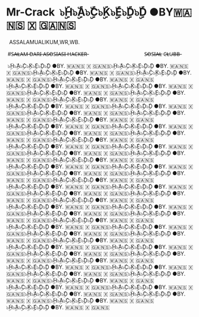 # Mr-Crack  ๖ۣۜH๖ۣۜA๖ۣۜC๖ۣۜK๖ۣۜE๖ۣۜD๖ۣۜD ●BY🇼‌🇦‌🇳‌🇸‌ 🇽‌ 🇬‌🇦‌🇳‌🇸‌
 
ASSALAMUALIKUM,WR,WB.

 #S̶̶A̶̶L̶̶A̶̶M̶̶ D̶̶A̶̶R̶̶I̶̶ A̶̶S̶̶O̶̶S̶̶I̶̶A̶̶S̶̶I̶̶ H̶̶A̶̶C̶̶K̶̶E̶̶R̶̶
                      
                S̶̶O̶̶S̶̶I̶̶A̶̶L̶̶ C̶̶L̶̶U̶̶B̶̶B̶̶

 ๖ۣۜH๖ۣۜA๖ۣۜC๖ۣۜK๖ۣۜE๖ۣۜD๖ۣۜD ●BY. 🇼‌🇦‌🇳‌🇸‌ 🇽‌ 🇬‌🇦‌🇳‌🇸‌๖ۣۜH๖ۣۜA๖ۣۜC๖ۣۜK๖ۣۜE๖ۣۜD๖ۣۜD ●BY. 🇼‌🇦‌🇳‌🇸‌ 🇽‌ 🇬‌🇦‌🇳‌🇸‌๖ۣۜH๖ۣۜA๖ۣۜC๖ۣۜK๖ۣۜE๖ۣۜD๖ۣۜD ●BY. 🇼‌🇦‌🇳‌🇸‌ 🇽‌ 🇬‌🇦‌🇳‌🇸‌๖ۣۜH๖ۣۜA๖ۣۜC๖ۣۜK๖ۣۜE๖ۣۜD๖ۣۜD ●BY. 🇼‌🇦‌🇳‌🇸‌ 🇽‌ 🇬‌🇦‌🇳‌🇸‌๖ۣۜH๖ۣۜA๖ۣۜC๖ۣۜK๖ۣۜE๖ۣۜD๖ۣۜD ●BY. 🇼‌🇦‌🇳‌🇸‌ 🇽‌ 🇬‌🇦‌🇳‌🇸‌๖ۣۜH๖ۣۜA๖ۣۜC๖ۣۜK๖ۣۜE๖ۣۜD๖ۣۜD ●BY. 🇼‌🇦‌🇳‌🇸‌ 🇽‌ 🇬‌🇦‌🇳‌🇸‌๖ۣۜH๖ۣۜA๖ۣۜC๖ۣۜK๖ۣۜE๖ۣۜD๖ۣۜD ●BY. 🇼‌🇦‌🇳‌🇸‌ 🇽‌ 🇬‌🇦‌🇳‌🇸‌๖ۣۜH๖ۣۜA๖ۣۜC๖ۣۜK๖ۣۜE๖ۣۜD๖ۣۜD ●BY. 🇼‌🇦‌🇳‌🇸‌ 🇽‌ 🇬‌🇦‌🇳‌🇸‌๖ۣۜH๖ۣۜA๖ۣۜC๖ۣۜK๖ۣۜE๖ۣۜD๖ۣۜD ●BY. 🇼‌🇦‌🇳‌🇸‌ 🇽‌ 🇬‌🇦‌🇳‌🇸‌๖ۣۜH๖ۣۜA๖ۣۜC๖ۣۜK๖ۣۜE๖ۣۜD๖ۣۜD ●BY. 🇼‌🇦‌🇳‌🇸‌ 🇽‌ 🇬‌🇦‌🇳‌🇸‌๖ۣۜH๖ۣۜA๖ۣۜC๖ۣۜK๖ۣۜE๖ۣۜD๖ۣۜD ●BY. 🇼‌🇦‌🇳‌🇸‌ 🇽‌ 🇬‌🇦‌🇳‌🇸‌๖ۣۜH๖ۣۜA๖ۣۜC๖ۣۜK๖ۣۜE๖ۣۜD๖ۣۜD ●BY. 🇼‌🇦‌🇳‌🇸‌ 🇽‌ 🇬‌🇦‌🇳‌🇸‌๖ۣۜH๖ۣۜA๖ۣۜC๖ۣۜK๖ۣۜE๖ۣۜD๖ۣۜD ●BY. 🇼‌🇦‌🇳‌🇸‌ 🇽‌ 🇬‌🇦‌🇳‌🇸‌๖ۣۜH๖ۣۜA๖ۣۜC๖ۣۜK๖ۣۜE๖ۣۜD๖ۣۜD ●BY. 🇼‌🇦‌🇳‌🇸‌ 🇽‌ 🇬‌🇦‌🇳‌🇸‌๖ۣۜH๖ۣۜA๖ۣۜC๖ۣۜK๖ۣۜE๖ۣۜD๖ۣۜD ●BY. 🇼‌🇦‌🇳‌🇸‌ 🇽‌ 🇬‌🇦‌🇳‌🇸‌๖ۣۜH๖ۣۜA๖ۣۜC๖ۣۜK๖ۣۜE๖ۣۜD๖ۣۜD ●BY. 🇼‌🇦‌🇳‌🇸‌ 🇽‌ 🇬‌🇦‌🇳‌🇸‌๖ۣۜH๖ۣۜA๖ۣۜC๖ۣۜK๖ۣۜE๖ۣۜD๖ۣۜD ●BY. 🇼‌🇦‌🇳‌🇸‌ 🇽‌ 🇬‌🇦‌🇳‌🇸‌๖ۣۜH๖ۣۜA๖ۣۜC๖ۣۜK๖ۣۜE๖ۣۜD๖ۣۜD ●BY. 🇼‌🇦‌🇳‌🇸‌ 🇽‌ 🇬‌🇦‌🇳‌🇸‌๖ۣۜH๖ۣۜA๖ۣۜC๖ۣۜK๖ۣۜE๖ۣۜD๖ۣۜD ●BY. 🇼‌🇦‌🇳‌🇸‌ 🇽‌ 🇬‌🇦‌🇳‌🇸‌๖ۣۜH๖ۣۜA๖ۣۜC๖ۣۜK๖ۣۜE๖ۣۜD๖ۣۜD ●BY. 🇼‌🇦‌🇳‌🇸‌ 🇽‌ 🇬‌🇦‌🇳‌🇸‌๖ۣۜH๖ۣۜA๖ۣۜC๖ۣۜK๖ۣۜE๖ۣۜD๖ۣۜD ●BY. 🇼‌🇦‌🇳‌🇸‌ 🇽‌ 🇬‌🇦‌🇳‌🇸‌๖ۣۜH๖ۣۜA๖ۣۜC๖ۣۜK๖ۣۜE๖ۣۜD๖ۣۜD ●BY. 🇼‌🇦‌🇳‌🇸‌ 🇽‌ 🇬‌🇦‌🇳‌🇸‌๖ۣۜH๖ۣۜA๖ۣۜC๖ۣۜK๖ۣۜE๖ۣۜD๖ۣۜD ●BY. 🇼‌🇦‌🇳‌🇸‌ 🇽‌ 🇬‌🇦‌🇳‌🇸‌๖ۣۜH๖ۣۜA๖ۣۜC๖ۣۜK๖ۣۜE๖ۣۜD๖ۣۜD ●BY. 🇼‌🇦‌🇳‌🇸‌ 🇽‌ 🇬‌🇦‌🇳‌🇸‌๖ۣۜH๖ۣۜA๖ۣۜC๖ۣۜK๖ۣۜE๖ۣۜD๖ۣۜD ●BY. 🇼‌🇦‌🇳‌🇸‌ 🇽‌ 🇬‌🇦‌🇳‌🇸‌๖ۣۜH๖ۣۜA๖ۣۜC๖ۣۜK๖ۣۜE๖ۣۜD๖ۣۜD ●BY. 🇼‌🇦‌🇳‌🇸‌ 🇽‌ 🇬‌🇦‌🇳‌🇸‌๖ۣۜH๖ۣۜA๖ۣۜC๖ۣۜK๖ۣۜE๖ۣۜD๖ۣۜD ●BY. 🇼‌🇦‌🇳‌🇸‌ 🇽‌ 🇬‌🇦‌🇳‌🇸‌๖ۣۜH๖ۣۜA๖ۣۜC๖ۣۜK๖ۣۜE๖ۣۜD๖ۣۜD ●BY. 🇼‌🇦‌🇳‌🇸‌ 🇽‌ 🇬‌🇦‌🇳‌🇸‌๖ۣۜH๖ۣۜA๖ۣۜC๖ۣۜK๖ۣۜE๖ۣۜD๖ۣۜD ●BY. 🇼‌🇦‌🇳‌🇸‌ 🇽‌ 🇬‌🇦‌🇳‌🇸‌๖ۣۜH๖ۣۜA๖ۣۜC๖ۣۜK๖ۣۜE๖ۣۜD๖ۣۜD ●BY. 🇼‌🇦‌🇳‌🇸‌ 🇽‌ 🇬‌🇦‌🇳‌🇸‌๖ۣۜH๖ۣۜA๖ۣۜC๖ۣۜK๖ۣۜE๖ۣۜD๖ۣۜD ●BY. 🇼‌🇦‌🇳‌🇸‌ 🇽‌ 🇬‌🇦‌🇳‌🇸‌๖ۣۜH๖ۣۜA๖ۣۜC๖ۣۜK๖ۣۜE๖ۣۜD๖ۣۜD ●BY. 🇼‌🇦‌🇳‌🇸‌ 🇽‌ 🇬‌🇦‌🇳‌🇸‌๖ۣۜH๖ۣۜA๖ۣۜC๖ۣۜK๖ۣۜE๖ۣۜD๖ۣۜD ●BY. 🇼‌🇦‌🇳‌🇸‌ 🇽‌ 🇬‌🇦‌🇳‌🇸‌๖ۣۜH๖ۣۜA๖ۣۜC๖ۣۜK๖ۣۜE๖ۣۜD๖ۣۜD ●BY. 🇼‌🇦‌🇳‌🇸‌ 🇽‌ 🇬‌🇦‌🇳‌🇸‌๖ۣۜH๖ۣۜA๖ۣۜC๖ۣۜK๖ۣۜE๖ۣۜD๖ۣۜD ●BY. 🇼‌🇦‌🇳‌🇸‌ 🇽‌ 🇬‌🇦‌🇳‌🇸‌๖ۣۜH๖ۣۜA๖ۣۜC๖ۣۜK๖ۣۜE๖ۣۜD๖ۣۜD ●BY. 🇼‌🇦‌🇳‌🇸‌ 🇽‌ 🇬‌🇦‌🇳‌🇸‌๖ۣۜH๖ۣۜA๖ۣۜC๖ۣۜK๖ۣۜE๖ۣۜD๖ۣۜD ●BY. 🇼‌🇦‌🇳‌🇸‌ 🇽‌ 🇬‌🇦‌🇳‌🇸‌๖ۣۜH๖ۣۜA๖ۣۜC๖ۣۜK๖ۣۜE๖ۣۜD๖ۣۜD ●BY. 🇼‌🇦‌🇳‌🇸‌ 🇽‌ 🇬‌🇦‌🇳‌🇸‌๖ۣۜH๖ۣۜA๖ۣۜC๖ۣۜK๖ۣۜE๖ۣۜD๖ۣۜD ●BY. 🇼‌🇦‌🇳‌🇸‌ 🇽‌ 🇬‌🇦‌🇳‌🇸‌๖ۣۜH๖ۣۜA๖ۣۜC๖ۣۜK๖ۣۜE๖ۣۜD๖ۣۜD ●BY. 🇼‌🇦‌🇳‌🇸‌ 🇽‌ 🇬‌🇦‌🇳‌🇸‌๖ۣۜH๖ۣۜA๖ۣۜC๖ۣۜK๖ۣۜE๖ۣۜD๖ۣۜD ●BY. 🇼‌🇦‌🇳‌🇸‌ 🇽‌ 🇬‌🇦‌🇳‌🇸‌๖ۣۜH๖ۣۜA๖ۣۜC๖ۣۜK๖ۣۜE๖ۣۜD๖ۣۜD ●BY. 🇼‌🇦‌🇳‌🇸‌ 🇽‌ 🇬‌🇦‌🇳‌🇸‌๖ۣۜH๖ۣۜA๖ۣۜC๖ۣۜK๖ۣۜE๖ۣۜD๖ۣۜD ●BY. 🇼‌🇦‌🇳‌🇸‌ 🇽‌ 🇬‌🇦‌🇳‌🇸‌๖ۣۜH๖ۣۜA๖ۣۜC๖ۣۜK๖ۣۜE๖ۣۜD๖ۣۜD ●BY. 🇼‌🇦‌🇳‌🇸‌ 🇽‌ 🇬‌🇦‌🇳‌🇸‌๖ۣۜH๖ۣۜA๖ۣۜC๖ۣۜK๖ۣۜE๖ۣۜD๖ۣۜD ●BY. 🇼‌🇦‌🇳‌🇸‌ 🇽‌ 🇬‌🇦‌🇳‌🇸‌๖ۣۜH๖ۣۜA๖ۣۜC๖ۣۜK๖ۣۜE๖ۣۜD๖ۣۜD ●BY. 🇼‌🇦‌🇳‌🇸‌ 🇽‌ 🇬‌🇦‌🇳‌🇸‌๖ۣۜH๖ۣۜA๖ۣۜC๖ۣۜK๖ۣۜE๖ۣۜD๖ۣۜD ●BY. 🇼‌🇦‌🇳‌🇸‌ 🇽‌ 🇬‌🇦‌🇳‌🇸‌๖ۣۜH๖ۣۜA๖ۣۜC๖ۣۜK๖ۣۜE๖ۣۜD๖ۣۜD ●BY. 🇼‌🇦‌🇳‌🇸‌ 🇽‌ 🇬‌🇦‌🇳‌🇸‌๖ۣۜH๖ۣۜA๖ۣۜC๖ۣۜK๖ۣۜE๖ۣۜD๖ۣۜD ●BY. 🇼‌🇦‌🇳‌🇸‌ 🇽‌ 🇬‌🇦‌🇳‌🇸‌๖ۣۜH๖ۣۜA๖ۣۜC๖ۣۜK๖ۣۜE๖ۣۜD๖ۣۜD ●BY. 🇼‌🇦‌🇳‌🇸‌ 🇽‌ 🇬‌🇦‌🇳‌🇸‌๖ۣۜH๖ۣۜA๖ۣۜC๖ۣۜK๖ۣۜE๖ۣۜD๖ۣۜD ●BY. 🇼‌🇦‌🇳‌🇸‌ 🇽‌ 🇬‌🇦‌🇳‌🇸‌๖ۣۜH๖ۣۜA๖ۣۜC๖ۣۜK๖ۣۜE๖ۣۜD๖ۣۜD ●BY. 🇼‌🇦‌🇳‌🇸‌ 🇽‌ 🇬‌🇦‌🇳‌🇸‌๖ۣۜH๖ۣۜA๖ۣۜC๖ۣۜK๖ۣۜE๖ۣۜD๖ۣۜD ●BY. 🇼‌🇦‌🇳‌🇸‌ 🇽‌ 🇬‌🇦‌🇳‌🇸‌๖ۣۜH๖ۣۜA๖ۣۜC๖ۣۜK๖ۣۜE๖ۣۜD๖ۣۜD ●BY. 🇼‌🇦‌🇳‌🇸‌ 🇽‌ 🇬‌🇦‌🇳‌🇸‌๖ۣۜH๖ۣۜA๖ۣۜC๖ۣۜK๖ۣۜE๖ۣۜD๖ۣۜD ●BY. 🇼‌🇦‌🇳‌🇸‌ 🇽‌ 🇬‌🇦‌🇳‌🇸‌๖ۣۜH๖ۣۜA๖ۣۜC๖ۣۜK๖ۣۜE๖ۣۜD๖ۣۜD ●BY. 🇼‌🇦‌🇳‌🇸‌ 🇽‌ 🇬‌🇦‌🇳‌🇸‌๖ۣۜH๖ۣۜA๖ۣۜC๖ۣۜK๖ۣۜE๖ۣۜD๖ۣۜD ●BY. 🇼‌🇦‌🇳‌🇸‌ 🇽‌ 🇬‌🇦‌🇳‌🇸‌๖ۣۜH๖ۣۜA๖ۣۜC๖ۣۜK๖ۣۜE๖ۣۜD๖ۣۜD ●BY. 🇼‌🇦‌🇳‌🇸‌ 🇽‌ 🇬‌🇦‌🇳‌🇸‌๖ۣۜH๖ۣۜA๖ۣۜC๖ۣۜK๖ۣۜE๖ۣۜD๖ۣۜD ●BY. 🇼‌🇦‌🇳‌🇸‌ 🇽‌ 🇬‌🇦‌🇳‌🇸‌๖ۣۜH๖ۣۜA๖ۣۜC๖ۣۜK๖ۣۜE๖ۣۜD๖ۣۜD ●BY. 🇼‌🇦‌🇳‌🇸‌ 🇽‌ 🇬‌🇦‌🇳‌🇸‌๖ۣۜH๖ۣۜA๖ۣۜC๖ۣۜK๖ۣۜE๖ۣۜD๖ۣۜD ●BY. 🇼‌🇦‌🇳‌🇸‌ 🇽‌ 🇬‌🇦‌🇳‌🇸‌

